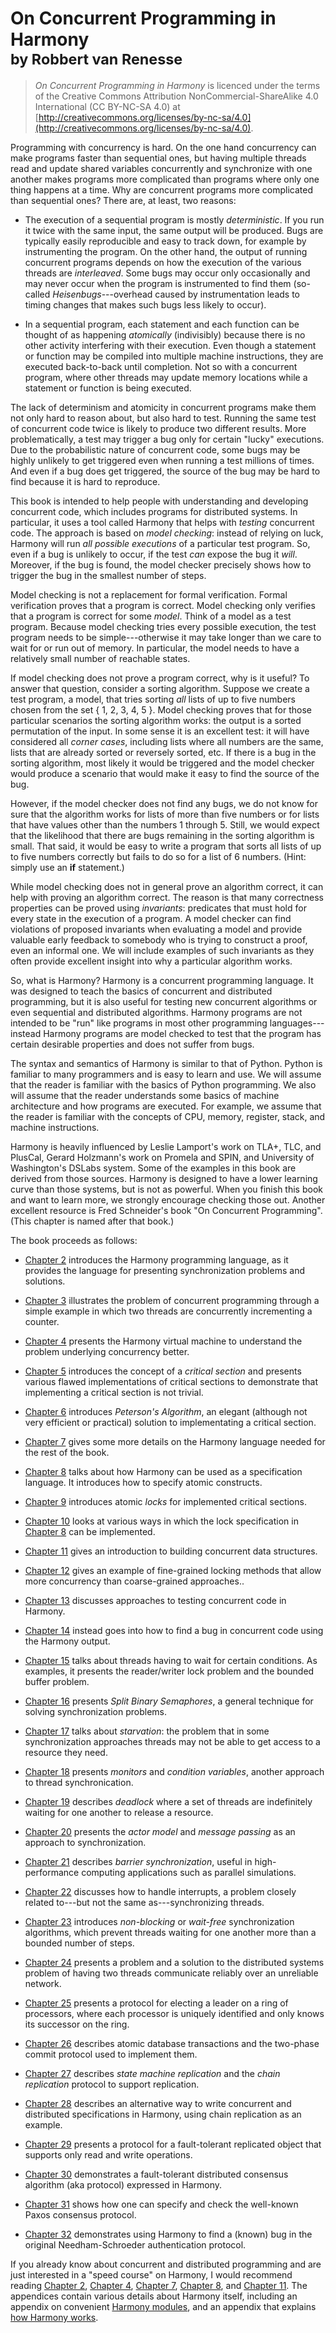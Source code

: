 
# On Concurrent Programming in Harmony <br /> <small>by Robbert van Renesse</small>

> _On Concurrent Programming in Harmony_ is licenced under the terms of the Creative Commons Attribution NonCommercial-ShareAlike 4.0 International (CC BY-NC-SA 4.0) at [http://creativecommons.org/licenses/by-nc-sa/4.0](http://creativecommons.org/licenses/by-nc-sa/4.0).

Programming with concurrency is hard. On the one hand concurrency can
make programs faster than sequential ones, but having multiple threads
read and update shared variables concurrently and synchronize with one
another makes programs more complicated than programs where only one
thing happens at a time. Why are concurrent programs more complicated
than sequential ones? There are, at least, two reasons:

-   The execution of a sequential program is mostly *deterministic*. If
    you run it twice with the same input, the same output will be
    produced. Bugs are typically easily reproducible and easy to track
    down, for example by instrumenting the program. On the other hand,
    the output of running concurrent programs depends on how the
    execution of the various threads are *interleaved*. Some bugs may
    occur only occasionally and may never occur when the program is
    instrumented to find them (so-called *Heisenbugs*---overhead caused
    by instrumentation leads to timing changes that makes such bugs less
    likely to occur).

-   In a sequential program, each statement and each function can be
    thought of as happening *atomically* (indivisibly) because there is
    no other activity interfering with their execution. Even though a
    statement or function may be compiled into multiple machine
    instructions, they are executed back-to-back until completion. Not
    so with a concurrent program, where other threads may update memory
    locations while a statement or function is being executed.

The lack of determinism and atomicity in concurrent programs make them
not only hard to reason about, but also hard to test. Running the same
test of concurrent code twice is likely to produce two different
results. More problematically, a test may trigger a bug only for certain
"lucky" executions. Due to the probabilistic nature of concurrent code,
some bugs may be highly unlikely to get triggered even when running a
test millions of times. And even if a bug does get triggered, the source
of the bug may be hard to find because it is hard to reproduce.

This book is intended to help people with understanding and developing
concurrent code, which includes programs for distributed systems. In
particular, it uses a tool called Harmony that helps with *testing*
concurrent code. The approach is based on *model checking*:
instead of relying on luck, Harmony will run *all possible executions*
of a particular test program. So, even if a bug is unlikely to occur, if
the test *can* expose the bug it *will*. Moreover, if the bug is found,
the model checker precisely shows how to trigger the bug in the smallest
number of steps.

Model checking is not a replacement for formal verification. Formal
verification proves that a program is correct. Model checking only
verifies that a program is correct for some *model*. Think of a model as
a test program. Because model checking tries every possible execution,
the test program needs to be simple---otherwise it may take longer than
we care to wait for or run out of memory. In particular, the model needs
to have a relatively small number of reachable states.

If model checking does not prove a program correct, why is it useful? To
answer that question, consider a sorting algorithm. Suppose we create a
test program, a model, that tries sorting *all* lists of up to five
numbers chosen from the set { 1, 2, 3, 4, 5 }. Model checking proves
that for those particular scenarios the sorting algorithm works: the
output is a sorted permutation of the input. In some sense it is an
excellent test: it will have considered all *corner cases*, including
lists where all numbers are the same, lists that are already sorted or
reversely sorted, etc. If there is a bug in the sorting algorithm, most
likely it would be triggered and the model checker would produce a
scenario that would make it easy to find the source of the bug.

However, if the model checker does not find any bugs, we do not know for
sure that the algorithm works for lists of more than five numbers or for
lists that have values other than the numbers 1 through 5. Still, we
would expect that the likelihood that there are bugs remaining in the
sorting algorithm is small. That said, it would be easy to write a
program that sorts all lists of up to five numbers correctly but fails
to do so for a list of 6 numbers. (Hint: simply use an **if**
statement.)

While model checking does not in general prove an algorithm correct, it
can help with proving an algorithm correct. The reason is that many
correctness properties can be proved using *invariants*: predicates that
must hold for every state in the execution of a program. A model checker
can find violations of proposed invariants when evaluating a model and
provide valuable early feedback to somebody who is trying to construct a
proof, even an informal one. We will include examples of such invariants
as they often provide excellent insight into why a particular algorithm
works.

So, what is Harmony? Harmony is a concurrent programming language. It
was designed to teach the basics of concurrent and distributed
programming, but it is also useful for testing new concurrent algorithms
or even sequential and distributed algorithms. Harmony programs are not
intended to be "run" like programs in most other programming
languages---instead Harmony programs are model checked to test that the
program has certain desirable properties and does not suffer from bugs.

The syntax and semantics of Harmony is similar to that of Python. Python
is familiar to many programmers and is easy to learn and use. We will
assume that the reader is familiar with the basics of Python
programming. We also will assume that the reader understands some basics
of machine architecture and how programs are executed. For example, we
assume that the reader is familiar with the concepts of CPU, memory,
register, stack, and machine instructions.

Harmony is heavily influenced by Leslie Lamport's work on TLA+, TLC, and
PlusCal, Gerard Holzmann's work on Promela and
SPIN, and University of Washington's DSLabs system.
Some of the examples in this book are derived from those sources.
Harmony is designed to have a lower learning curve than those systems,
but is not as powerful. When you finish this book and want to learn
more, we strongly encourage checking those out. Another excellent
resource is Fred Schneider's book "On Concurrent
Programming". (This chapter is named after that book.)

The book proceeds as follows:

-   [Chapter 2](harmonyintro.md) introduces the Harmony programming language, as
    it provides the language for presenting synchronization problems and
    solutions.

-   [Chapter 3](concurrent.md) illustrates the problem of concurrent programming
    through a simple example in which two threads are concurrently
    incrementing a counter.

-   [Chapter 4](harmonymachine.md) presents the Harmony virtual machine to
    understand the problem underlying concurrency better.

-   [Chapter 5](critical.md) introduces the concept of a *critical section* and
    presents various flawed implementations of critical sections to
    demonstrate that implementing a critical section is not trivial.

-   [Chapter 6](peterson.md) introduces *Peterson's Algorithm*, an elegant
    (although not very efficient or practical) solution to
    implementating a critical section.

-   [Chapter 7](method.md) gives some more details on the Harmony language needed
    for the rest of the book.

-   [Chapter 8](specification.md) talks about how Harmony can be used as a
    specification language. It introduces how to specify atomic
    constructs.

-   [Chapter 9](spinlock.md) introduces atomic *locks* for implemented critical
    sections.

-   [Chapter 10](synch.md) looks at various ways in which the lock specification
    in [Chapter 8](specification.md) can be implemented.

-   [Chapter 11](cds.md) gives an introduction to building concurrent data
    structures.

-   [Chapter 12](finegrained.md) gives an example of fine-grained locking methods
    that allow more concurrency than coarse-grained approaches..

-   [Chapter 13](testing.md) discusses approaches to testing concurrent code in
    Harmony.

-   [Chapter 14](debugging.md) instead goes into how to find a bug in concurrent
    code using the Harmony output.

-   [Chapter 15](condwait.md) talks about threads having to wait for certain
    conditions. As examples, it presents the reader/writer lock problem
    and the bounded buffer problem.

-   [Chapter 16](sbs.md) presents *Split Binary Semaphores*, a general technique
    for solving synchronization problems.

-   [Chapter 17](starvation.md) talks about *starvation*: the problem that in some
    synchronization approaches threads may not be able to get access to
    a resource they need.

-   [Chapter 18](monitors.md) presents *monitors* and *condition variables*,
    another approach to thread synchronication.

-   [Chapter 19](deadlock.md) describes *deadlock* where a set of threads are
    indefinitely waiting for one another to release a resource.

-   [Chapter 20](actor.md) presents the *actor model* and *message passing* as an
    approach to synchronization.

-   [Chapter 21](barrier.md) describes *barrier synchronization*, useful in
    high-performance computing applications such as parallel
    simulations.

-   [Chapter 22](interrupts.md) discusses how to handle interrupts, a problem
    closely related to---but not the same as---synchronizing threads.

-   [Chapter 23](nonblocking.md) introduces *non-blocking* or *wait-free*
    synchronization algorithms, which prevent threads waiting for one
    another more than a bounded number of steps.

-   [Chapter 24](abp.md) presents a problem and a solution to the distributed
    systems problem of having two threads communicate reliably over an
    unreliable network.

-   [Chapter 25](leader.md) presents a protocol for electing a leader on a ring of
    processors, where each processor is uniquely identified and only
    knows its successor on the ring.

-   [Chapter 26](2pc.md) describes atomic database transactions and the two-phase
    commit protocol used to implement them.

-   [Chapter 27](chain.md) describes *state machine replication* and the *chain
    replication* protocol to support replication.

-   [Chapter 28](actions.md) describes an alternative way to write concurrent and distributed 
    specifications in Harmony, using chain replication as an example.

-   [Chapter 29](abd.md) presents a protocol for a fault-tolerant replicated
    object that supports only read and write operations.

-   [Chapter 30](consensus.md) demonstrates a fault-tolerant distributed consensus
    algorithm (aka protocol) expressed in Harmony.

-   [Chapter 31](paxos.md) shows how one can specify and check the well-known
    Paxos consensus protocol.

-   [Chapter 32](ns.md) demonstrates using Harmony to find a (known) bug in the
    original Needham-Schroeder authentication protocol.

If you already know about concurrent and distributed programming and are
just interested in a "speed course" on Harmony, I would recommend
reading [Chapter 2](harmonyintro.md), [Chapter 4](harmonymachine.md), [Chapter 7](method.md),
[Chapter 8](specification.md), and [Chapter 11](cds.md). The appendices contain various
details about Harmony itself, including an appendix on convenient
[Harmony modules](module.md), and an appendix that explains [how Harmony works](howitworks.md).